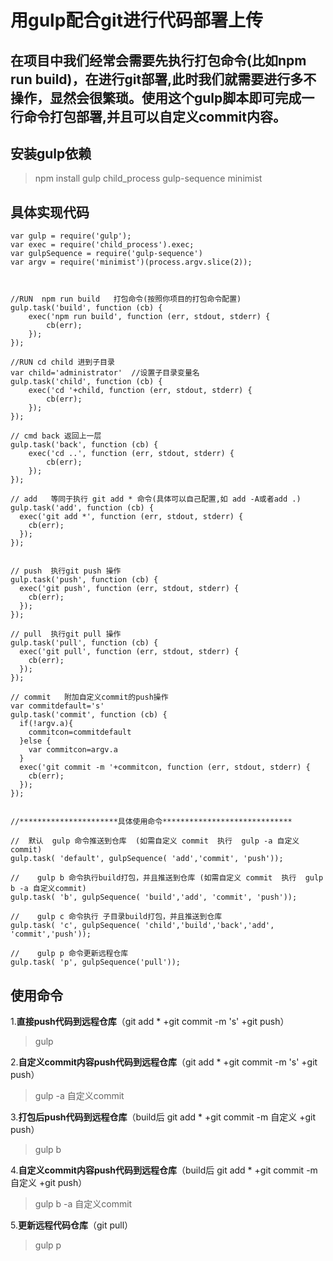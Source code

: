 # 用gulp配合git进行代码部署上传
## 在项目中我们经常会需要先执行打包命令(比如npm run build)，在进行git部署,此时我们就需要进行多不操作，显然会很繁琐。使用这个gulp脚本即可完成一行命令打包部署,并且可以自定义commit内容。
## 安装gulp依赖
> npm install gulp child_process gulp-sequence minimist
> 

## 具体实现代码

```
var gulp = require('gulp');
var exec = require('child_process').exec;
var gulpSequence = require('gulp-sequence')
var argv = require('minimist')(process.argv.slice(2));



//RUN  npm run build   打包命令(按照你项目的打包命令配置)
gulp.task('build', function (cb) {
    exec('npm run build', function (err, stdout, stderr) {
        cb(err);
    });
});

//RUN cd child 进到子目录
var child='administrator'  //设置子目录变量名
gulp.task('child', function (cb) {
    exec('cd '+child, function (err, stdout, stderr) {
        cb(err);
    });
});

// cmd back 返回上一层
gulp.task('back', function (cb) {
    exec('cd ..', function (err, stdout, stderr) {
        cb(err);
    });
});

// add   等同于执行 git add * 命令(具体可以自己配置,如 add -A或者add .)
gulp.task('add', function (cb) {
  exec('git add *', function (err, stdout, stderr) {
    cb(err);
  });
});


// push  执行git push 操作
gulp.task('push', function (cb) {
  exec('git push', function (err, stdout, stderr) {
    cb(err);
  });
});

// pull  执行git pull 操作
gulp.task('pull', function (cb) {
  exec('git pull', function (err, stdout, stderr) {
    cb(err);
  });
});

// commit   附加自定义commit的push操作
var commitdefault='s'
gulp.task('commit', function (cb) {
  if(!argv.a){
    commitcon=commitdefault
  }else {
    var commitcon=argv.a
  }
  exec('git commit -m '+commitcon, function (err, stdout, stderr) {
    cb(err);
  });
});


//**********************具体使用命令*****************************

//  默认  gulp 命令推送到仓库  (如需自定义 commit  执行  gulp -a 自定义commit)
gulp.task( 'default', gulpSequence( 'add','commit', 'push'));

//    gulp b 命令执行build打包，并且推送到仓库 (如需自定义 commit  执行  gulp b -a 自定义commit)
gulp.task( 'b', gulpSequence( 'build','add', 'commit', 'push'));

//    gulp c 命令执行 子目录build打包，并且推送到仓库
gulp.task( 'c', gulpSequence( 'child','build','back','add', 'commit','push'));

//    gulp p 命令更新远程仓库
gulp.task( 'p', gulpSequence('pull'));

```
##  使用命令
1.__直接push代码到远程仓库__（git add * +git commit -m 's'  +git push）
> gulp
> 

2.__自定义commit内容push代码到远程仓库__（git add * +git commit -m 's' +git push）
> gulp -a 自定义commit
> 

3.__打包后push代码到远程仓库__（build后 git add * +git commit -m 自定义 +git push）
> gulp b 


4.__自定义commit内容push代码到远程仓库__（build后 git add * +git commit -m 自定义 +git push）
> gulp b -a 自定义commit
> 

5.__更新远程代码仓库__（git pull）
> gulp p
> 
